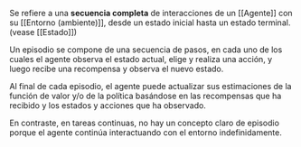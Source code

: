 Se refiere a una **secuencia completa** de interacciones de un [[Agente]] con su [[Entorno (ambiente)]], desde un estado inicial hasta un estado terminal. (vease [[Estado]]) 

Un episodio se compone de una secuencia de pasos, en cada uno de los cuales el agente observa el estado actual, elige y realiza una acción, y luego recibe una recompensa y observa el nuevo estado. 

Al final de cada episodio, el agente puede actualizar sus estimaciones de la función de valor y/o de la política basándose en las recompensas que ha recibido y los estados y acciones que ha observado.

En contraste, en tareas continuas, no hay un concepto claro de episodio porque el agente continúa interactuando con el entorno indefinidamente.
